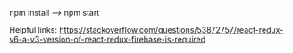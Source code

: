 npm install --> npm start

Helpful links:
https://stackoverflow.com/questions/53872757/react-redux-v6-a-v3-version-of-react-redux-firebase-is-required

